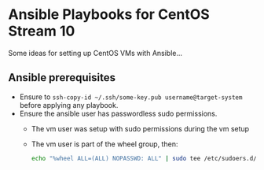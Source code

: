 # Ansible Playbooks for CentOS Stream 10

Some ideas for setting up CentOS VMs with Ansible...

## Ansible prerequisites

- Ensure to `ssh-copy-id ~/.ssh/some-key.pub username@target-system` before applying any playbook.
- Ensure the ansible user has passwordless sudo permissions.
  - The vm user was setup with sudo permissions during the vm setup
  - The vm user is part of the wheel group, then:

    ```sh
    echo "%wheel ALL=(ALL) NOPASSWD: ALL" | sudo tee /etc/sudoers.d/wheel-nopasswd
    ```
